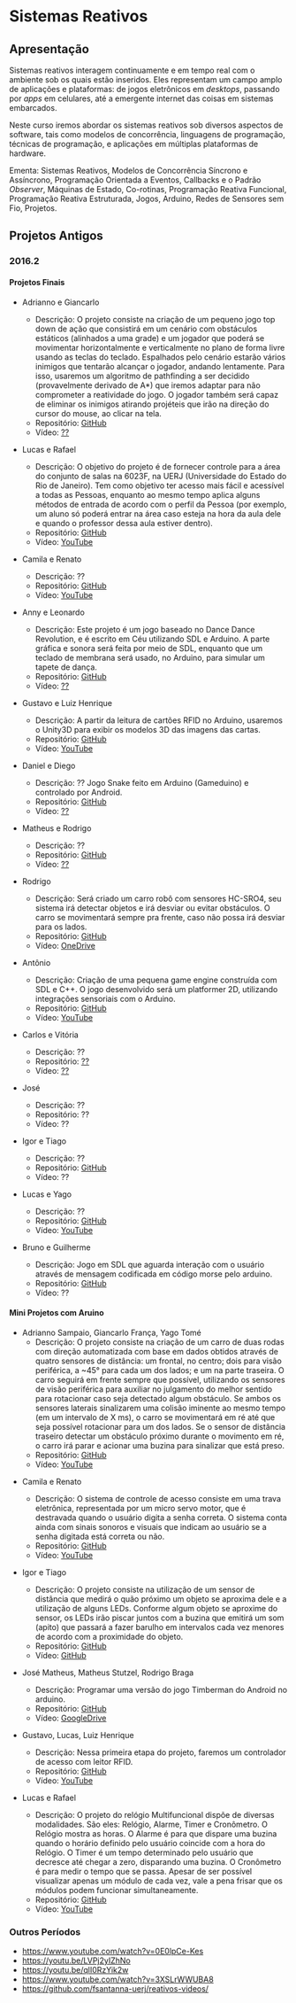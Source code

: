 <title>Sistemas Reativos</title>
<meta http-equiv="Content-Type" content="text/html; charset=UTF-8"/></p>

Sistemas Reativos
=================

Apresentação
------------

Sistemas reativos interagem continuamente e em tempo real com o ambiente sob os
quais estão inseridos.
Eles representam um campo amplo de aplicações e plataformas: de jogos
eletrônicos em *desktops*, passando por *apps* em celulares, até a emergente
internet das coisas em sistemas embarcados.

Neste curso iremos abordar os sistemas reativos sob diversos aspectos de
software, tais como modelos de concorrência, linguagens de programação,
técnicas de programação, e aplicações em múltiplas plataformas de hardware.

Ementa:
Sistemas Reativos, Modelos de Concorrência Síncrono e Assíncrono, Programação
Orientada a Eventos, Callbacks e o Padrão *Observer*, Máquinas de Estado,
Co-rotinas, Programação Reativa Funcional, Programação Reativa Estruturada,
Jogos, Arduino, Redes de Sensores sem Fio, Projetos.

Projetos Antigos
----------------

### 2016.2

#### Projetos Finais

- Adrianno e Giancarlo
    - Descrição:
    O projeto consiste na criação de um pequeno jogo top down de ação que
    consistirá em um cenário com obstáculos estáticos (alinhados a uma grade)
    e um jogador que poderá se movimentar horizontalmente e verticalmente no
    plano de forma livre usando as teclas do teclado.
    Espalhados pelo cenário estarão vários inimigos que tentarão alcançar o
    jogador, andando lentamente. Para isso, usaremos um algoritmo de
    pathfinding a ser decidido (provavelmente derivado de A*) que iremos
    adaptar para não comprometer a reatividade do jogo.
    O jogador também será capaz de eliminar os inimigos atirando projéteis
    que irão na direção do cursor do mouse, ao clicar na tela.
    - Repositório: [GitHub](https://github.com/gVirtu/reativos/tree/master/code/Projeto-Final)
    - Vídeo: [??](??)

- Lucas e Rafael
    - Descrição:
    O objetivo do projeto é de fornecer controle para a área do conjunto de
    salas na 6023F, na UERJ (Universidade do Estado do Rio de Janeiro).
    Tem como objetivo ter acesso mais fácil e acessível a todas as Pessoas,
    enquanto ao mesmo tempo aplica alguns métodos de entrada de acordo com o
    perfil da Pessoa (por exemplo, um aluno só poderá entrar na área caso
    esteja na hora da aula dele e quando o professor dessa aula estiver
    dentro).
    - Repositório: [GitHub](https://github.com/LucasAmaralPIres/reativos/tree/master/Projeto%20Final)
    - Vídeo: [YouTube](https://www.youtube.com/watch?v=Hbsrv0DB-GQ)

- Camila e Renato
    - Descrição: ??
    - Repositório: [GitHub](https://github.com/camila-cg/reativos/tree/master/ProjetoFinal)
    - Vídeo: [YouTube](https://www.youtube.com/watch?v=n7ZNI_0yXJI)

- Anny e Leonardo
    - Descrição:
    Este projeto é um jogo baseado no Dance Dance Revolution, e é escrito em
    Céu utilizando SDL e Arduino.
    A parte gráfica e sonora será feita por meio de SDL, enquanto que um
    teclado de membrana será usado, no Arduino, para simular um tapete de
    dança.
    - Repositório: [GitHub](https://github.com/AnnyCaroline/reativos/tree/master/tarefas/projeto-final)
    - Vídeo: [??](??)

- Gustavo e Luiz Henrique
    - Descrição:
    A partir da leitura de cartões RFID no Arduino, usaremos o Unity3D para
    exibir os modelos 3D das imagens das cartas.
    - Repositório: [GitHub](https://github.com/LuizAndrade/Projeto-Final-Reativos/)
    - Vídeo: [YouTube](https://www.youtube.com/watch?v=iZgaKInIocU)

- Daniel e Diego
    - Descrição: ??
    Jogo Snake feito em Arduino (Gameduino) e controlado por Android.
    - Repositório: [GitHub](https://github.com/diegocbcastro07/reativos/tree/master/Projeto%20Final)
    - Vídeo: [??](??)

- Matheus e Rodrigo
    - Descrição: ??
    - Repositório: [GitHub](https://github.com/matheusstutzel/reativos/tree/master/tarefas/Projeto_Final)
    - Vídeo: [??](??)

- Rodrigo
    - Descrição:
    Será criado um carro robô com sensores HC-SRO4, seu sistema irá detectar
    objetos e irá desviar ou evitar obstáculos. O carro se movimentará sempre
    pra frente, caso não possa irá desviar para os lados.
    - Repositório: [GitHub](https://github.com/rasantana/reativos/tree/master/Projeto-final)
    - Vídeo: [OneDrive](https://onedrive.live.com/?authkey=!AOhBkrDuB7wQuO4&cid=0BA1A0ECC405F433&id=BA1A0ECC405F433!4424&parId=BA1A0ECC405F433!164&o=OneUp
)

- Antônio
    - Descrição:
    Criação de uma pequena game engine construída com SDL e C++.
    O jogo desenvolvido será um platformer 2D, utilizando integrações
    sensoriais com o Arduino.
    - Repositório: [GitHub](https://github.com/schonmann/reativos/tree/master/ProjetoFinal)
    - Vídeo: [YouTube](https://www.youtube.com/watch?v=xb1ja0I6Pl8)

- Carlos e Vitória
    - Descrição: ??
    - Repositório: [??](??)
    - Vídeo: [??](??)
    <!--
    - 
    - Repositório: [GitHub](https://github.com/carlinhoh/reativos/tree/master/Projeto-Final)
    - Vídeo: [YouTube]()
    -->

- José
    - Descrição: ??
    - Repositório: ??
    - Vídeo: ??

- Igor e Tiago
    - Descrição: ??
    - Repositório: [GitHub](https://github.com/igortouguinho/reativos/tree/master/tarefas/projetofinal)
    - Vídeo: ??

- Lucas e Yago
    - Descrição: ??
    - Repositório: [GitHub](https://github.com/yagotome/sonic-jump-arduino-sdl)
    - Vídeo: [YouTube](https://www.youtube.com/watch?v=hUVc6oqPt-0)

- Bruno e Guilherme
    - Descrição:
    Jogo em SDL que aguarda interação com o usuário através de mensagem
    codificada em código morse pelo arduino.
    - Repositório: [GitHub](https://github.com/BFreire07/reativos/tree/master/Projeto%20Final)
    - Vídeo: ?? <!--[YouTube](https://www.youtube.com/watch?v=rbUciOqEyw4)-->

#### Mini Projetos com Aruino

- Adrianno Sampaio, Giancarlo França, Yago Tomé
    - Descrição:
    O projeto consiste na criação de um carro de duas rodas com direção
    automatizada com base em dados obtidos através de quatro sensores de
    distância: um frontal, no centro; dois para visão periférica, a ~45° para
    cada um dos lados; e um na parte traseira.
    O carro seguirá em frente sempre que possível, utilizando os sensores de
    visão periférica para auxiliar no julgamento do melhor sentido para
    rotacionar caso seja detectado algum obstáculo.
    Se ambos os sensores laterais sinalizarem uma colisão iminente ao mesmo
    tempo (em um intervalo de X ms), o carro se movimentará em ré até que seja
    possível rotacionar para um dos lados. Se o sensor de distância traseiro
    detectar um obstáculo próximo durante o movimento em ré, o carro irá parar
    e acionar uma buzina para sinalizar que está preso.
    - Repositório: [GitHub](https://github.com/adrianno3259/reativos/blob/master/code/MiniArduino)
    - Vídeo: [YouTube](https://www.youtube.com/watch?v=lmC8ijmA6iE)

<!--
- Anny Caroline Chagas, Leonardo Marinho, Vitória Rio
    - Descrição:
    Este projeto é sobre um pequeno radar de velocidade que utiliza sensores de
    luz. De acordo com os dados recebidos por estes sensores, o Arduino calcula
    a velocidade estimada do objeto e a exibe na tela.
    O usuário pode definir através do teclado uma velocidade limite que, se
    ultrapassada, fará com que a buzina soe. Tendo também um viés de educação
    no trânsito, a buzina toca em três modos diferentes, de acordo com o quanto
    a velocidade foi transgredida: de 1 a 20%, de 20% a 50% e acima de 50%.
    Estas faixas de valores são as mesmas utilizadas pelo DETRAN.
    Haverá também um botão que liga e desliga o radar. Um LED ficará aceso
    quando o radar estiver funcionando e apagado caso contrário.
    - Repositório:
    - Vídeo:
-->

- Camila e Renato
    - Descrição:
    O sistema de controle de acesso consiste em uma trava eletrônica,
    representada por um micro servo motor, que é destravada quando o usuário
    digita a senha correta.
    O sistema conta ainda com sinais sonoros e visuais que indicam ao usuário
    se a senha digitada está correta ou não.
    - Repositório: [GitHub](https://github.com/camila-cg/reativos/tree/master/MiniProjeto_Arduino)
    - Vídeo: [YouTube](https://www.youtube.com/watch?v=Sof8esEVl5o)

- Igor e Tiago
    - Descrição:
    O projeto consiste na utilização de um sensor de distância que medirá o
    quão próximo um objeto se aproxima dele e a utilização de alguns LEDs.
    Conforme algum objeto se aproxime do sensor, os LEDs irão piscar juntos com
    a buzina que emitirá um som (apito) que passará a fazer barulho em
    intervalos cada vez menores de acordo com a proximidade do objeto.
    - Repositório: [GitHub](https://github.com/igortouguinho/reativos/tree/master/tarefas/mini-projeto)
    - Vídeo: [GitHub](https://github.com/igortouguinho/reativos/tree/master/tarefas/mini-projeto)

- José Matheus, Matheus Stutzel, Rodrigo Braga
    - Descrição:
    Programar uma versão do jogo Timberman do Android no arduino.
    - Repositório: [GitHub](https://github.com/moghat/reativos/tree/master/Projeto/projeto%20mini%20arduino)
    - Vídeo: [GoogleDrive](https://drive.google.com/file/d/0B1HVVfussc4FYVdoQXVvb1B2UjA/view)

- Gustavo, Lucas, Luiz Henrique
    - Descrição:
    Nessa primeira etapa do projeto, faremos um controlador de acesso com leitor RFID.
    - Repositório: [GitHub](https://github.com/lucascomp/reativos/tree/master/mini-arduino)
    - Vídeo: [YouTube](https://www.youtube.com/watch?v=eyv2O1DpoO4)

- Lucas e Rafael
    - Descrição:
    O projeto do relógio Multifuncional dispõe de diversas modalidades.
    São eles: Relógio, Alarme, Timer e Cronômetro.
    O Relógio mostra as horas.
    O Alarme é para que dispare uma buzina quando o horário definido pelo
    usuário coincide com a hora do Relógio.
    O Timer é um tempo determinado pelo usuário que decresce até chegar a zero,
    disparando uma buzina.
    O Cronômetro é para medir o tempo que se passa.
    Apesar de ser possível visualizar apenas um módulo de cada vez, vale
    a pena frisar que os módulos podem funcionar simultaneamente.
    - Repositório: [GitHub](https://github.com/LucasAmaralPIres/reativos)
    - Vídeo: [YouTube](https://github.com/LucasAmaralPIres/reativos/tree/master/Mini-Arduino/Projeto/Mini-Arduino%20V%C3%ADdeos)

### Outros Períodos

- https://www.youtube.com/watch?v=0E0lpCe-Kes
- https://youtu.be/LVPj2yIZhNo
- https://youtu.be/qlI0RzYik2w
- https://www.youtube.com/watch?v=3XSLrWWUBA8
- https://github.com/fsantanna-uerj/reativos-videos/

<!--

Prezados alunos,

Estou oferecendo uma disciplina eletiva para o próximo semestre:

    Sistemas Reativos

    Segunda: M1-M2
    Quarta:  M1-M2
    (Horários livres na grade do 6o e 8o períodos.)

A disciplina envolve programação para Arduino, Jogos e (possivelmente) Redes de
Sensores sem Fio.
O enfoque é bastante prático e os trabalhos desenvolvidos durante o curso podem
evoluir para projetos finais.
O link a seguir apresenta a ementa da disciplina e vídeos de trabalhos de
alunos antigos (a disciplina também é dada na PUC-Rio):

https://github.com/fsantanna-uerj/reativos

Peço aos alunos interessados que me mandem um e-mail para que possamos avaliar
a viabilidade da disciplina.

Atenciosamente,
Francisco Sant'Anna (francisco@ime.uerj.br)

Programa detalhado
------------------

* O que é um sistema Reativo?
    - Sistemas transformacionais
    - Sistemas interativos
    - Sistemas reativos

* Modelos de Concorrência
    - Concorrência e Paralelismo
    - Modelo assíncrono
        - Sincronismo explícito
        - *Threads* (memória compartilhada)
        - Atores (troca de mensagens)
    - Modelo síncrono
        - Sincronismo implícito
        - Hipótese de sincronismo
        - Restrições

* Técnicas de Programação
    - Padrão *Observer* (*callbacks*)
    - Máquinas de estado
    - Corrotinas
    - *Futures & Promises*
    - Programação Reativa Functional (FRP)
    - Programação Reativa Imperativa

* Linguagens e Ferramentas
    - Lua/Love
    - C/SDL
    - C/Arduino
    - C/TinyOS
    - Elm
    - Céu

* Aplicações
    - Jogos (SDL, Love)
    - Sistemas embarcados (Arduino)
    - Internet das coisas (TinyOS)

* Avaliação
    - Mini testes baseados em leitura de artigos científicos
    - Pequenos projetos
    - Projeto final

!-- - Escolher uma outra ferramenta e discutir o modelo de execução. --

Aulas
-----

<table border="1" cellspacing="0" cellpadding="20">
<tr><th>1</th><th>15-08</th><td>
<ul>
    <li> Apresentação do Curso
    <li> Sistemas reativos
    <li> Arduino
    <li> Tarefa-1, Tarefa-2, Artigos&Videos-1
</ul>
!--
    Avaliação.
    Github.
    Artigos.
--
</td></tr>
<tr><th>2</th><th>22-08</th><td>
<ul>
    <li> Modelos de Concorrência
    <li> Concorrência e Paralelismo
    <li> Modelo Assíncrono
    <li> Modelo Síncrono
    <li> Arduino Chibi-OS, Occam-PI, Céu
</ul>
!--
    <li> Padrão Observer
    Exemplo do Blink.
    Esquemas de implementação do modelo síncrono.
    Padrão observer (similaridades com a impl. sinc.)
    - Onde aparece nas linguagens? OO/Swing, Android/?
    - C/SDL
    - C/Arduino
    - Lua/Love
        Primeira tarefa que envolva uma máquina de estados potencialmente 
        hierárquica.
--
</td></tr>
<tr><th>3</th><th>29-08</th><td>
    <br/>
!--
<ul>
    <li> Máquinas de estado / Hierárquicas
    <li> Arduino (C, Céu)
</ul>
--
</td></tr>
<tr><th>4</th><th>05-09</th><td><br/></td></tr>
<tr><th>5</th><th>12-09</th><td><br/></td></tr>
<tr><th>6</th><th>19-09#</th><td><br/></td></tr>
<tr><th>7</th><th>26-09#</th><td><br/></td></tr>
<tr><th>8</th><th>03-10#</th><td><br/></td></tr>
<tr><th>9</th><th>10-10#</th><td><br/></td></tr>
<tr><th>10</th><th>17-10#</th><td><br/></td></tr>
<tr><th>11</th><th>24-10#</th><td><br/></td></tr>
<tr><th>12</th><th>31-10</th><td><br/></td></tr>
<tr><th>13</th><th>07-11</th><td><br/></td></tr>
<tr><th>14</th><th>14-11</th><td><br/></td></tr>
<tr><th>15</th><th>21-11</th><td><br/></td></tr>
<tr><th>16</th><th>28-11</th><td><br/></td></tr>
<tr><th>17</th><th>05-12</th><td><br/></td></tr>
<tr><th>18</th><th>12-12</th><td><br/></td></tr>
</table>
-->
